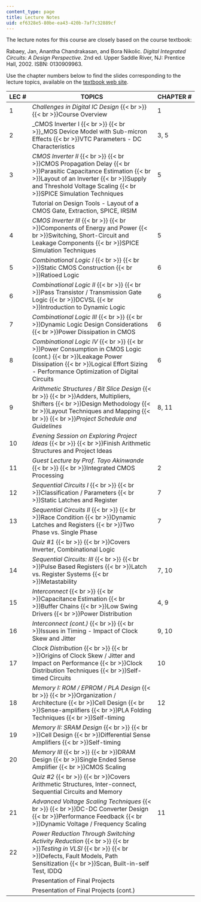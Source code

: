 ```yaml
---
content_type: page
title: Lecture Notes
uid: ef6328e5-80be-ea43-420b-7af7c32889cf
---
```


The lecture notes for this course are closely based on the course textbook:

Rabaey, Jan, Anantha Chandrakasan, and Bora Nikolic. _Digital Integrated Circuits: A Design Perspective_. 2nd ed. Upper Saddle River, NJ: Prentice Hall, 2002. ISBN: 0130909963.

Use the chapter numbers below to find the slides corresponding to the lecture topics, available on the [textbook web site](http://icbook.eecs.berkeley.edu/resources/powerpoint-slides).

| LEC # | TOPICS | CHAPTER # |
| --- | --- | --- |
| 1 | _Challenges in Digital IC Design_  {{< br >}}  {{< br >}}Course Overview | 1 |
| 2 | _CMOS Inverter I  {{< br >}}  {{< br >}}_MOS Device Model with Sub-micron Effects  {{< br >}}VTC Parameters - DC Characteristics | 3, 5 |
| 3 | _CMOS Inverter II_  {{< br >}}  {{< br >}}CMOS Propagation Delay  {{< br >}}Parasitic Capacitance Estimation  {{< br >}}Layout of an Inverter  {{< br >}}Supply and Threshold Voltage Scaling  {{< br >}}SPICE Simulation Techniques | 5 |
| &nbsp; | Tutorial on Design Tools - Layout of a CMOS Gate, Extraction, SPICE, IRSIM | &nbsp; |
| 4 | _CMOS Inverter III_  {{< br >}}  {{< br >}}Components of Energy and Power  {{< br >}}Switching, Short-Circuit and Leakage Components  {{< br >}}SPICE Simulation Techniques | 5 |
| 5 | _Combinational Logic I_  {{< br >}}  {{< br >}}Static CMOS Construction  {{< br >}}Ratioed Logic | 6 |
| 6 | _Combinational Logic II_  {{< br >}}  {{< br >}}Pass Transistor / Transmission Gate Logic  {{< br >}}DCVSL  {{< br >}}Introduction to Dynamic Logic | 6 |
| 7 | _Combinational Logic III_  {{< br >}}  {{< br >}}Dynamic Logic Design Considerations  {{< br >}}Power Dissipation in CMOS | 6 |
| 8 | _Combinational Logic IV_  {{< br >}}  {{< br >}}Power Consumption in CMOS Logic (cont.)  {{< br >}}Leakage Power Dissipation  {{< br >}}Logical Effort Sizing - Performance Optimization of Digital Circuits | 6 |
| 9 | _Arithmetic Structures / Bit Slice Design_  {{< br >}}  {{< br >}}Adders, Multipliers, Shifters  {{< br >}}Design Methodology  {{< br >}}Layout Techniques and Mapping  {{< br >}}  {{< br >}}_Project Schedule and Guidelines_ | 8, 11 |
| 10 | _Evening Session on Exploring Project Ideas_  {{< br >}}  {{< br >}}Finish Arithmetic Structures and Project Ideas | &nbsp; |
| 11 | _Guest Lecture by Prof. Tayo Akinwande_  {{< br >}}  {{< br >}}Integrated CMOS Processing | 2 |
| 12 | _Sequential Circuits I_  {{< br >}}  {{< br >}}Classification / Parameters  {{< br >}}Static Latches and Register | 7 |
| 13 | _Sequential Circuits II_  {{< br >}}  {{< br >}}Race Condition  {{< br >}}Dynamic Latches and Registers  {{< br >}}Two Phase vs. Single Phase | 7 |
| &nbsp; | _Quiz #1_  {{< br >}}  {{< br >}}Covers Inverter, Combinational Logic | &nbsp; |
| 14 | _Sequential Circuits: III_  {{< br >}}  {{< br >}}Pulse Based Registers  {{< br >}}Latch vs. Register Systems  {{< br >}}Metastability | 7, 10 |
| 15 | _Interconnect_  {{< br >}}  {{< br >}}Capacitance Estimation  {{< br >}}Buffer Chains  {{< br >}}Low Swing Drivers  {{< br >}}Power Distribution | 4, 9 |
| 16 | _Interconnect (cont.)_  {{< br >}}  {{< br >}}Issues in Timing - Impact of Clock Skew and Jitter | 9, 10 |
| 17 | _Clock Distribution_  {{< br >}}  {{< br >}}Origins of Clock Skew / Jitter and Impact on Performance  {{< br >}}Clock Distribution Techniques  {{< br >}}Self-timed Circuits | 10 |
| 18 | _Memory I: ROM / EPROM / PLA Design_  {{< br >}}  {{< br >}}Organization / Architecture  {{< br >}}Cell Design  {{< br >}}Sense-amplifiers  {{< br >}}PLA Folding Techniques  {{< br >}}Self-timing | 12 |
| 19 | _Memory II: SRAM Design_  {{< br >}}  {{< br >}}Cell Design  {{< br >}}Differential Sense Amplifiers  {{< br >}}Self-timing | &nbsp; |
| 20 | _Memory III_  {{< br >}}  {{< br >}}DRAM Design  {{< br >}}Single Ended Sense Amplifier  {{< br >}}CMOS Scaling | &nbsp; |
| &nbsp; | _Quiz #2_  {{< br >}}  {{< br >}}Covers Arithmetic Structures, Inter-connect, Sequential Circuits and Memory | &nbsp; |
| 21 | _Advanced Voltage Scaling Techniques_  {{< br >}}  {{< br >}}DC-DC Converter Design  {{< br >}}Performance Feedback  {{< br >}}Dynamic Voltage / Frequency Scaling | 11 |
| 22 | _Power Reduction Through Switching Activity Reduction_  {{< br >}}  {{< br >}}_Testing in VLSI_  {{< br >}}  {{< br >}}Defects, Fault Models, Path Sensitization  {{< br >}}Scan, Built-in-self Test, IDDQ | &nbsp; |
| &nbsp; | Presentation of Final Projects | &nbsp; |
| &nbsp; | Presentation of Final Projects (cont.) |